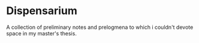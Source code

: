 Dispensarium
=============

A collection of preliminary notes and prelogmena to which i couldn't devote space in my master's thesis.